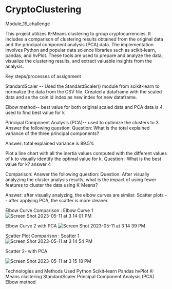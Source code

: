 # CryptoClustering
Module_19_challenge

This project utilizes K-Means clustering to group cryptocurrencies. It includes a comparison of clustering results obtained from the original data and the principal component analysis (PCA) data. The implementation involves Python and popular data science libraries such as scikit-learn, pandas, and hvPlot. These tools are used to prepare and analyze the data, visualize the clustering results, and extract valuable insights from the analysis.

Key steps/processes of assignment

StandardScaler --
Used the StandardScaler() module from scikit-learn to normalize the data from the CSV file.
Created a dataframe with the scaled data and se the coin id index as new index for new dataframe. 

Elbow method-- best value for both original scaled data and PCA data is 4.
used to find best value for k

Principal Component Analysis (PCA)-- used to optimize the clusters to 3.
Answer the following question:
Question: What is the total explained variance of the three principal components?

Answer: total explained variance is 89.5%

Plot a line chart with all the inertia values computed with the different values of k to visually identify the optimal value for k.
Question : What is the best value for k? answer 4

Comparison:
Answer the following question:
Question: After visually analyzing the cluster analysis results, what is the impact of using fewer features to cluster the data using K-Means?

Answer: after visually analyzing, the elbow curves are similar. Scatter plots -- after applying PCA, the scatter is more cleaner.

Elbow Curve Comparison :
Elbow Curve 1
![Screen Shot 2023-05-11 at 3 14 01 PM](https://github.com/johncuevas51/CryptoClustering/assets/119380122/249f64b8-3111-45a1-8c8e-22caf09616d9)

Elbow Curve 2 with PCA
![Screen Shot 2023-05-11 at 3 14 39 PM](https://github.com/johncuevas51/CryptoClustering/assets/119380122/0be4f30e-db74-495f-9ff2-a3f665d73ebe)

Scatter Plot Comparison : 
Scatter 1
![Screen Shot 2023-05-11 at 3 14 54 PM](https://github.com/johncuevas51/CryptoClustering/assets/119380122/0b50806c-6cce-4ab1-a147-f5760d8f26eb)

Scatter 2- with PCA

![Screen Shot 2023-05-11 at 3 15 18 PM](https://github.com/johncuevas51/CryptoClustering/assets/119380122/683498a6-0421-4179-9c0b-68801f3deb06)


Technologies and Methods Used
Python
Scikit-learn
Pandas
hvPlot
K-Means clustering
StandardScaler
Principal Component Analysis (PCA)
Elbow method
